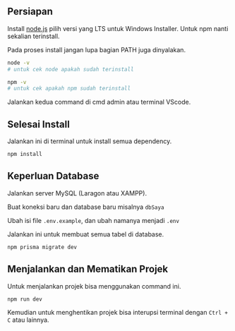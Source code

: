## Persiapan

Install [node.js](https://nodejs.org/en/download) pilih versi yang LTS untuk Windows Installer. Untuk npm nanti sekalian terinstall.

Pada proses install jangan lupa bagian PATH juga dinyalakan.

```bash
node -v
# untuk cek node apakah sudah terinstall

npm -v
# untuk cek apakah npm sudah terinstall 
```

Jalankan kedua command di cmd admin atau terminal VScode.

## Selesai Install

Jalankan ini di terminal untuk install semua dependency.

```bash
npm install
```

## Keperluan Database

Jalankan server MySQL (Laragon atau XAMPP).

Buat koneksi baru dan database baru misalnya `dbSaya`

Ubah isi file `.env.example`, dan ubah namanya menjadi `.env`

Jalankan ini untuk membuat semua tabel di database.

```bash
npm prisma migrate dev
```

## Menjalankan dan Mematikan Projek

Untuk menjalankan projek bisa menggunakan command ini.

```bash
npm run dev
```

Kemudian untuk menghentikan projek bisa interupsi terminal dengan `Ctrl + C` atau lainnya.